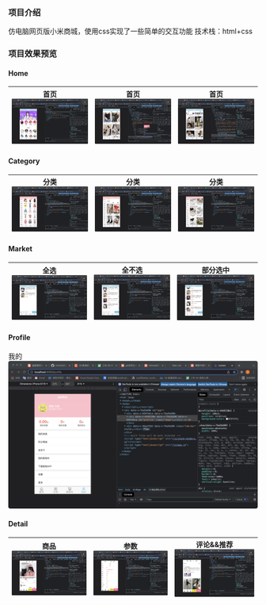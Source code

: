 ### 项目介绍

仿电脑网页版小米商城，使用css实现了一些简单的交互功能
    技术栈：html+css



### 项目效果预览

#### Home

| 首页 ![](https://github.com/IHX233/Gallery/blob/main/market/1.png)|首页 ![输入图片说明](https://github.com/IHX233/Gallery/blob/main/market/2.png)|首页 ![](https://github.com/IHX233/Gallery/blob/main/market/3.png)|
|---|---|---|

#### Category

|分类 ![输入图片说明](https://github.com/IHX233/Gallery/blob/main/market/4.png)  |分类 ![输入图片说明](https://github.com/IHX233/Gallery/blob/main/market/5.png)  |分类 ![输入图片说明](https://github.com/IHX233/Gallery/blob/main/market/6.png)  |
|---|---|---|

#### Market

| 全选 ![输入图片说明](https://github.com/IHX233/Gallery/blob/main/market/7.png) |全不选  ![输入图片说明](https://github.com/IHX233/Gallery/blob/main/market/8.png) |部分选中  ![输入图片说明](https://github.com/IHX233/Gallery/blob/main/market/9.png) |
|---|---|---|

#### Profile

我的 ![输入图片说明](https://github.com/IHX233/Gallery/blob/main/market/10.png)  



#### Detail

|商品 ![输入图片说明](https://github.com/IHX233/Gallery/blob/main/market/11.png) |参数  ![输入图片说明](https://github.com/IHX233/Gallery/blob/main/market/12.png)|评论&&推荐![输入图片说明](https://github.com/IHX233/Gallery/blob/main/market/13.png)   |
|---|---|---|
